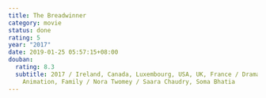 ```yaml
---
title: The Breadwinner
category: movie
status: done
rating: 5
year: "2017"
date: 2019-01-25 05:57:15+08:00
douban:
  rating: 8.3
  subtitle: 2017 / Ireland, Canada, Luxembourg, USA, UK, France / Drama,
    Animation, Family / Nora Twomey / Saara Chaudry, Soma Bhatia
---
```



